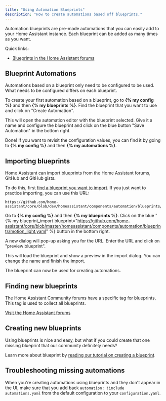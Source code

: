 ```yaml
---
title: "Using Automation Blueprints"
description: "How to create automations based off blueprints."
---
```


Automation blueprints are pre-made automations that you can easily add to your Home Assistant instance. Each blueprint can be added as many times as you want.

Quick links:

- [Blueprints in the Home Assistant forums][blueprint-forums]

## Blueprint Automations

Automations based on a blueprint only need to be configured to be used. What needs to be configured differs on each blueprint.

To create your first automation based on a blueprint, go to **{% my config %}** and then **{% my blueprints %}**. Find the blueprint that you want to use and click on "Create Automation".

This will open the automation editor with the blueprint selected. Give it a name and configure the blueprint and click on the blue button "Save Automation" in the bottom right.

Done! If you want to revisit the configuration values, you can find it by going to **{% my config %}** and then **{% my automations %}**.

## Importing blueprints

Home Assistant can import blueprints from the Home Assistant forums, GitHub and GitHub gists.

To do this, first [find a blueprint you want to import][blueprint-forums]. If you just want to practice importing, you can use this URL:

```text
https://github.com/home-assistant/core/blob/dev/homeassistant/components/automation/blueprints/motion_light.yaml
```

Go to **{% my config %}** and then **{% my blueprints %}**. Click on the blue "{% my blueprint_import blueprint="https://github.com/home-assistant/core/blob/master/homeassistant/components/automation/blueprints/motion_light.yaml" %} button in the bottom right.

A new dialog will pop-up asking you for the URL. Enter the URL and click on "preview blueprint".

This will load the blueprint and show a preview in the import dialog. You can change the name and finish the import.

The blueprint can now be used for creating automations.

## Finding new blueprints

The Home Assistant Community forums have a specific tag for blueprints. This tag is used to collect all blueprints.

[Visit the Home Assistant forums][blueprint-forums]

[blueprint-forums]: /get-blueprints

## Creating new blueprints

Using blueprints is nice and easy, but what if you could create that one missing
blueprint that our community definitely needs?

Learn more about blueprint by [reading our tutorial on creating a blueprint](/docs/blueprint/tutorial/).

## Troubleshooting missing automations

When you're creating automations using blueprints and they don't appear in the UI, make sure that you add back `automation: !include automations.yaml` from the default configuration to your `configuration.yaml`.
